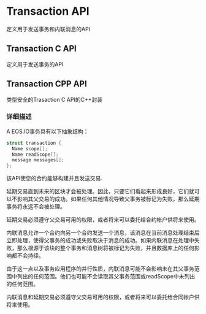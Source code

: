 # Transaction API

定义用于发送事务和内联消息的API
## Transaction C API
定义用于发送事务的API

## Transaction CPP API  
类型安全的Trasaction C API的C++封装

### 详细描述

A EOS.IO事务具有以下抽象结构：
```C++
struct transaction {
  Name scope[]; 
  Name readScope[]; 
  message messages[]; 
};
```

该API使您的合约能够构建并且发送交易.

延期交易直到未来的区块才会被处理。因此，只要它们看起来形成良好，它们就可以不影响其父交易的成功。如果任何其他情况导致父事务被标记为失败，那么延期事务将永远不会被处理。

延期交易必须遵守父交易可用的权限，或者将来可以委托给合约帐户供将来使用。

内联消息允许一个合约向另一个合约发送一个消息，该消息在当前消息处理结束后立即处理，使得父事务的成功或失败取决于消息的成功。如果内联消息在处理中失败，那么根源于该块的整个事务和消息树将被标记为失败，并且数据库上的任何影响都不会持续。

由于这一点以及事务应用程序的并行性质，内联消息可能不会影响未在其父事务范围中列出的任何范围。他们也可能不会读取其父事务范围或readScope中未列出的任何范围。

内联消息和延期交易必须遵守父交易可用的权限，或者将来可以委托给合同帐户供将来使用。
